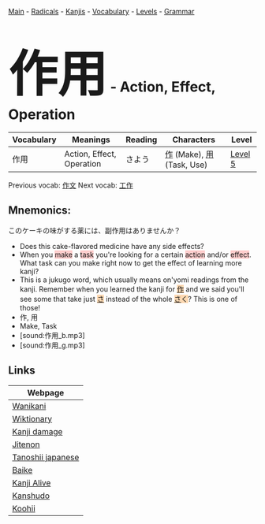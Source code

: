<style> bigfont {font-size: 100px}</style>
[Main](../README.md) -
[Radicals](../radicals.md) -
[Kanjis](../kanjis.md) -
[Vocabulary](../vocabulary.md) -
[Levels](../levels.md) -
[Grammar](../grammar.md)
# <bigfont> 作用</bigfont> - Action, Effect, Operation 

| Vocabulary | Meanings | Reading | Characters | Level |
| --- | --- | --- | --- | --- |
| 作用 | Action, Effect, Operation | さよう |  [作](../kanjis/作.md) (Make), [用](../kanjis/用.md) (Task, Use) | [Level 5](../levels/wk_level5.md) |

Previous vocab: [作文](作文.md) Next vocab: [工作](工作.md) 

## Mnemonics:
このケーキの味がする薬には、副作用はありませんか？
* Does this cake-flavored medicine have any side effects?
* When you <span style="background-color:#ffcccb"> make</span> a <span style="background-color:#ffcccb"> task</span> you're looking for a certain <span style="background-color:#ffcccb"> action</span> and/or <span style="background-color:#ffcccb"> effect</span>. What task can you make right now to get the effect of learning more kanji?
* This is a jukugo word, which usually means on'yomi readings from the kanji. Remember when you learned the kanji for <span style="background-color:#fed8b1"> [作](https://jisho.org/search/作)</span> and we said you'll see some that take just <span style="background-color:#fed8b1"> [さ](https://jisho.org/search/さ)</span> instead of the whole <span style="background-color:#fed8b1"> [さ](https://jisho.org/search/さ)く</span>? This is one of those!
* 作, 用
* Make, Task
* [sound:作用_b.mp3]
* [sound:作用_g.mp3]


## Links 

| Webpage |
| --- |
| [Wanikani          ](https://www.wanikani.com/kanji/作用) |
| [Wiktionary        ](https://en.wiktionary.org/wiki/作用) |
| [Kanji damage      ](http://www.kanjidamage.com/kanji/search?utf8=✓&q=作用) |
| [Jitenon           ](https://jitenon.com/kanji/作用) |
| [Tanoshii japanese ](https://www.tanoshiijapanese.com/dictionary/kanji.cfm?k=作用) |
| [Baike             ](https://baike.baidu.com/item/作用) |
| [Kanji Alive       ](https://app.kanjialive.com/作用) |
| [Kanshudo          ](https://www.kanshudo.com/searchmn?q=作用) |
| [Koohii            ](https://kanji.koohii.com/study/kanji/作用) |
